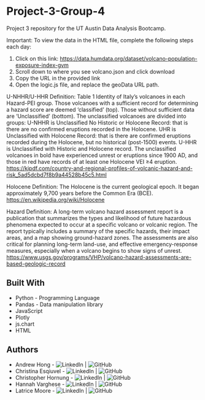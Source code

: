 # Project-3-Group-4
Project 3 repository for the UT Austin Data Analysis Bootcamp.

Important: To view the data in the HTML file, complete the following steps each day:
1. Click on this link: https://data.humdata.org/dataset/volcano-population-exposure-index-gvm
2. Scroll down to where you see volcano.json and click download
3. Copy the URL in the provided link
4. Open the logic.js file, and replace the geoData URL path.

U-NHHR/U-HHR Definition: 
Table 1 Identity of Italy’s volcanoes in each Hazard-PEI group. Those volcanoes with a sufficient record for determining a hazard score are deemed ‘classified’ (top). Those without sufficient data are ‘Unclassified’ (bottom). The unclassified volcanoes are divided into groups: U-NHHR is Unclassified No Historic or Holocene Record: that is there are no confirmed eruptions recorded in the Holocene. UHR is Unclassified with Holocene Record: that is there are confirmed eruptions recorded during the Holocene, but no historical (post-1500) events. U-HHR is Unclassified with Historic and Holocene record. The unclassified volcanoes in bold have experienced unrest or eruptions since 1900 AD, and those in red have records of at least one Holocene VEI ≥4 eruption.
https://kipdf.com/country-and-regional-profiles-of-volcanic-hazard-and-risk_5ad5dcbd7f8b9a44528b45c5.html

Holocene Definition:
The Holocene is the current geological epoch. It began approximately 9,700 years before the Common Era (BCE).
https://en.wikipedia.org/wiki/Holocene

Hazard Definition:
A long-term volcano hazard assessment report is a publication that summarizes the types and likelihood of future hazardous phenomena expected to occur at a specific volcano or volcanic region. The report typically includes a summary of the specific hazards, their impact areas, and a map showing ground-hazard zones. The assessments are also critical for planning long-term land-use, and effective emergency-response measures, especially when a volcano begins to show signs of unrest.
https://www.usgs.gov/programs/VHP/volcano-hazard-assessments-are-based-geologic-record

## Built With
* Python - Programming Language
* Pandas - Data manipulation library
* JavaScript
* Plotly
* js.chart
* HTML
  
## Authors
* Andrew Hong - ![LinkedIn](insertlink) | ![GitHub](https://github.com/Andrew-Hong1)
* Christina Esqiuvel - ![LinkedIn](insertlink) | ![GitHub](https://github.com/VivaLaTeena)
* Christopher Hornung - ![LinkedIn](insertlink) | ![GitHub](https://github.com/cjhornung)
* Hannah Varghese - ![LinkedIn](https://www.linkedin.com/in/hannahvarghese/) | ![GitHub](https://github.com/hannahvarghese)
* Latrice Moore - ![LinkedIn](insertlink) | ![GitHub](https://github.com/lmoore5460)

